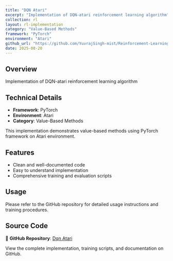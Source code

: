 ```yaml
---
title: "DQN Atari"
excerpt: "Implementation of DQN-atari reinforcement learning algorithm"
collection: rl
layout: rl-implementation
category: "Value-Based Methods"
framework: "PyTorch"
environment: "Atari"
github_url: "https://github.com/YuvrajSingh-mist/Reinforcement-Learning/tree/master/DQN-atari"
date: 2025-08-20
---
```


## Overview
Implementation of DQN-atari reinforcement learning algorithm

## Technical Details
- **Framework**: PyTorch
- **Environment**: Atari
- **Category**: Value-Based Methods

This implementation demonstrates value-based methods using PyTorch framework on Atari environment.

## Features
- Clean and well-documented code
- Easy to understand implementation
- Comprehensive training and evaluation scripts

## Usage
Please refer to the GitHub repository for detailed usage instructions and training procedures.


## Source Code
📁 **GitHub Repository**: [Dqn Atari](https://github.com/YuvrajSingh-mist/Reinforcement-Learning/tree/master/DQN-atari)

View the complete implementation, training scripts, and documentation on GitHub.
